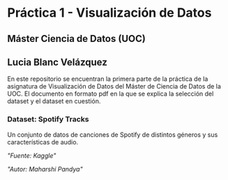 # Práctica 1 - Visualización de Datos
## Máster Ciencia de Datos (UOC)
## Lucia Blanc Velázquez


En este repositorio se encuentran la primera parte de la práctica de la asignatura de Visualización de Datos del Máster de Ciencia de Datos de la UOC.
El documento en formato pdf en la que se explica la selección del dataset y el dataset en cuestión.

### Dataset: Spotify Tracks
Un conjunto de datos de canciones de Spotify de distintos géneros y sus características de audio.

*"Fuente: Kaggle"*

*"Autor: Maharshi Pandya"*


